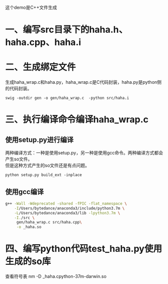 这个demo是C++文件生成

# 一、编写src目录下的haha.h、haha.cpp、haha.i

# 二、生成绑定文件
生成haha_wrap.c和haha.py，haha_wrap.c是C代码封装，haha.py是python侧的代码封装。  

`swig -outdir gen -o gen/haha_wrap.c  -python src/haha.i`
# 三、执行编译命令编译haha_wrap.c

## 使用setup.py进行编译
两种编译方式：一种是使用setup.py，另一种是使用gcc命令。两种编译方式都会产生so文件。  
但是这种方式产生的so文件还是有点问题。 
```
python setup.py build_ext -inplace

```
## 使用gcc编译
```sh
g++ -Wall -Wdeprecated -shared -fPIC -flat_namespace \
    -I/Users/bytedance/anaconda3/include/python3.7m \
    -L/Users/bytedance/anaconda3/lib -lpython3.7m \
    -I./src \
     gen/haha_wrap.c src/haha.cpp\
     -o _haha.so
```
# 四、编写python代码test_haha.py使用生成的so库

查看符号表
nm -D _haha.cpython-37m-darwin.so